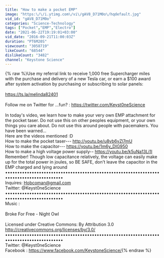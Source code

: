 ```yaml
---
title: "How to make a pocket EMP"
image: "https:\/\/i.ytimg.com\/vi\/gAV8_D71M0o\/hqdefault.jpg"
vid_id: "gAV8_D71M0o"
categories: "Science-Technology"
tags: ["Pocket","EMP","Electro"]
date: "2021-06-22T19:19:01+03:00"
vid_date: "2016-09-21T11:00:03Z"
duration: "PT6M20S"
viewcount: "3058719"
likeCount: "68544"
dislikeCount: "3482"
channel: "Keystone Science"
---
```

{% raw %}Use my referral link to receive 1,000 free Supercharger miles with the purchase and delivery of a new Tesla car, or earn a $100 award after system activation by purchasing or subscribing to solar panels:<br /><br /><a rel="nofollow" target="blank" href="https://ts.la/melinda82401">https://ts.la/melinda82401</a> <br /><br />Follow me on Twitter for ...fun? : <a rel="nofollow" target="blank" href="https://twitter.com/Keyst0neScience">https://twitter.com/Keyst0neScience</a><br /><br />In today's video, we learn how to make your very own EMP attachment for the pocket taser. Do not use this on other peoples equipment, or your own things you care about. Do not use this around people with pacemakers. You have been warned...<br />Here are the videos mentioned :D<br />How to make the pocket taser--- <a rel="nofollow" target="blank" href="http://youtu.be/u8vb6vZl7mU">http://youtu.be/u8vb6vZl7mU</a><br />How to make the capacitor--- <a rel="nofollow" target="blank" href="https://youtu.be/1m6y_DIG950">https://youtu.be/1m6y_DIG950</a><br />How to make a high voltage power supply--     <a rel="nofollow" target="blank" href="https://youtu.be/k5uNa13Li1I">https://youtu.be/k5uNa13Li1I</a><br />Remember! Though low capacitance relatively, the voltage can easily make up for the total power in joules, so BE SAFE, don't leave the capacitor in the EMP charged and lying around<br />••••••••••••••••••••••••••••••••••••••••••••••••••••••••••••••••••••••••••••••••••••••••<br />Inquires: Hobcoman@gmail.com<br />Twitter: @Keyst0neScience<br />••••••••••••••••••••••••••••••••••••••••••••••••••••••••••••••••••••••••••••••••••••••••<br />Music :<br /> <br />Broke For Free - Night Owl<br /><br />Licensed under Creative Commons: By Attribution 3.0<br /><a rel="nofollow" target="blank" href="http://creativecommons.org/licenses/by/3.0/">http://creativecommons.org/licenses/by/3.0/</a><br />••••••••••••••••••••••••••••••••••••••••••••••••••••••••••••••••••••••••••••••••••••••••<br />Twitter: @Keyst0neScience<br />Facebook : <a rel="nofollow" target="blank" href="https://www.facebook.com/KeystoneScience/">https://www.facebook.com/KeystoneScience/</a>{% endraw %}
